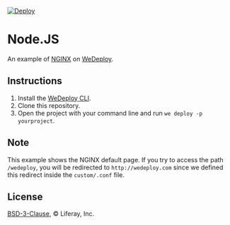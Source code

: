 [![Deploy](https://cdn.wedeploy.com/images/deploy.svg)](https://console.wedeploy.com/deploy?repo=https://github.com/wedeploy-examples/nginx-example)

# Node.JS

An example of [NGINX](https://www.nginx.com/) on [WeDeploy](https://wedeploy.com/).

## Instructions

1. Install the [WeDeploy CLI](https://wedeploy.com/docs/intro/using-the-command-line/).
2. Clone this repository.
3. Open the project with your command line and run `we deploy -p yourproject`.

## Note

This example shows the NGINX default page. If you try to access the path `/wedeploy`, you will be redirected to `http://wedeploy.com` since we defined this redirect 
inside the `custom/.conf` file.

## License

[BSD-3-Clause](./LICENSE.md), © Liferay, Inc.
